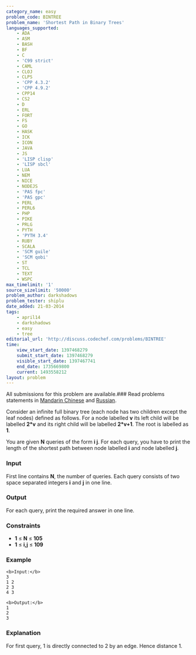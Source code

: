 ```yaml
---
category_name: easy
problem_code: BINTREE
problem_name: 'Shortest Path in Binary Trees'
languages_supported:
    - ADA
    - ASM
    - BASH
    - BF
    - C
    - 'C99 strict'
    - CAML
    - CLOJ
    - CLPS
    - 'CPP 4.3.2'
    - 'CPP 4.9.2'
    - CPP14
    - CS2
    - D
    - ERL
    - FORT
    - FS
    - GO
    - HASK
    - ICK
    - ICON
    - JAVA
    - JS
    - 'LISP clisp'
    - 'LISP sbcl'
    - LUA
    - NEM
    - NICE
    - NODEJS
    - 'PAS fpc'
    - 'PAS gpc'
    - PERL
    - PERL6
    - PHP
    - PIKE
    - PRLG
    - PYTH
    - 'PYTH 3.4'
    - RUBY
    - SCALA
    - 'SCM guile'
    - 'SCM qobi'
    - ST
    - TCL
    - TEXT
    - WSPC
max_timelimit: '1'
source_sizelimit: '50000'
problem_author: darkshadows
problem_tester: shiplu
date_added: 21-03-2014
tags:
    - april14
    - darkshadows
    - easy
    - tree
editorial_url: 'http://discuss.codechef.com/problems/BINTREE'
time:
    view_start_date: 1397468279
    submit_start_date: 1397468279
    visible_start_date: 1397467741
    end_date: 1735669800
    current: 1493558212
layout: problem
---
```

All submissions for this problem are available.###  Read problems statements in [Mandarin Chinese](http://www.codechef.com/download/translated/APRIL14/mandarin/BINTREE.pdf) and [Russian](http://www.codechef.com/download/translated/APRIL14/russian/BINTREE.pdf).

Consider an infinite full binary tree (each node has two children except the leaf nodes) defined as follows. For a node labelled **v** its left child will be labelled **2\*v** and its right child will be labelled **2\*v+1**. The root is labelled as **1**.

You are given **N** queries of the form **i j**. For each query, you have to print the length of the shortest path between node labelled **i** and node labelled **j**.

### Input

First line contains **N**, the number of queries. Each query consists of two space separated integers **i** and **j** in one line.

### Output

For each query, print the required answer in one line.

### Constraints

- **1** ≤ **N** ≤ **105**
- **1** ≤ **i,j** ≤ **109**

### Example

```
<b>Input:</b>
3
1 2
2 3
4 3

<b>Output:</b>
1
2
3

```
### Explanation

For first query, 1 is directly connected to 2 by an edge. Hence distance 1.